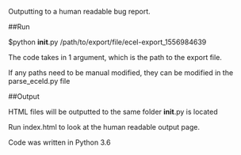 Outputting to a human readable bug report.

##Run 

$python __init__.py /path/to/export/file/ecel-export_1556984639

The code takes in 1 argument, which is the path to the export file.

If any paths need to be manual modified, they can be modified in the parse_eceld.py file

##Output

HTML files will be outputted to the same folder __init__.py is located

Run index.html to look at the human readable output page.


Code was written in Python 3.6